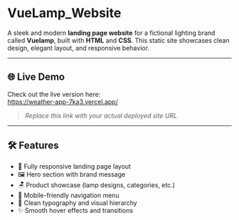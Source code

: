 # VueLamp_Website

A sleek and modern **landing page website** for a fictional lighting brand called **Vuelamp**, built with **HTML** and **CSS**. This static site showcases clean design, elegant layout, and responsive behavior.

---

## 🌐 Live Demo

Check out the live version here:  
https://weather-app-7ka3.vercel.app/

> _Replace this link with your actual deployed site URL_

---

## 🛠️ Features

- 🎨 Fully responsive landing page layout
- 🖼️ Hero section with brand message
- 🪑 Product showcase (lamp designs, categories, etc.)
- 📱 Mobile-friendly navigation menu
- 🌈 Clean typography and visual hierarchy
- ✨ Smooth hover effects and transitions
